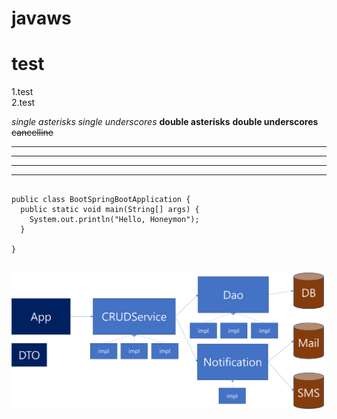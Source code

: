 # javaws   
# test   
1.test   
2.test


*single asterisks*
_single underscores_
**double asterisks**
__double underscores__
~~cancelline~~


* * *

***

*****

- - -

<pre>
<code>
public class BootSpringBootApplication {
  public static void main(String[] args) {
    System.out.println("Hello, Honeymon");
  }

}
</code>
</pre>


![2-1_title](https://github.com/leejeani/javaws/blob/main/ws0306/0309.png)
